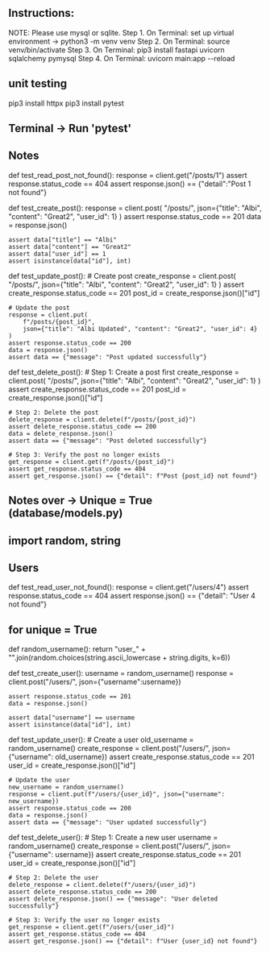 ## Instructions:
NOTE: Please use mysql or sqlite.
Step 1. On Terminal: set up virtual environment -> python3 -m venv venv
Step 2. On Terminal: source venv/bin/activate
Step 3. On Terminal: pip3 install fastapi uvicorn sqlalchemy pymysql
Step 4. On Terminal: uvicorn main:app --reload


## unit testing
 pip3 install httpx
 pip3 install pytest
## Terminal -> Run 'pytest'

 ## Notes
def test_read_post_not_found():
    response = client.get("/posts/1")
    assert response.status_code == 404
    assert response.json() == {"detail":"Post 1 not found"}


def test_create_post():
    response = client.post(
        "/posts/",
        json={"title": "Albi", "content": "Great2", "user_id": 1}
    )
    assert response.status_code == 201
    data = response.json()

    assert data["title"] == "Albi"
    assert data["content"] == "Great2"   
    assert data["user_id"] == 1
    assert isinstance(data["id"], int)  


def test_update_post():
    # Create post
    create_response = client.post(
        "/posts/",
        json={"title": "Albi", "content": "Great2", "user_id": 1}
    )
    assert create_response.status_code == 201
    post_id = create_response.json()["id"]

    # Update the post
    response = client.put(
        f"/posts/{post_id}",
        json={"title": "Albi Updated", "content": "Great2", "user_id": 4}
    )
    assert response.status_code == 200
    data = response.json()
    assert data == {"message": "Post updated successfully"}



def test_delete_post():
    # Step 1: Create a post first
    create_response = client.post(
        "/posts/",
        json={"title": "Albi", "content": "Great2", "user_id": 1}
    )
    assert create_response.status_code == 201
    post_id = create_response.json()["id"]

    # Step 2: Delete the post
    delete_response = client.delete(f"/posts/{post_id}")
    assert delete_response.status_code == 200
    data = delete_response.json()
    assert data == {"message": "Post deleted successfully"}

    # Step 3: Verify the post no longer exists
    get_response = client.get(f"/posts/{post_id}")
    assert get_response.status_code == 404
    assert get_response.json() == {"detail": f"Post {post_id} not found"}



## Notes over -> Unique = True (database/models.py)
## import random, string 

## Users
def test_read_user_not_found():
    response = client.get("/users/4")
    assert response.status_code == 404
    assert response.json() == {"detail": "User 4 not found"}


## for unique = True
def random_username():
    return "user_" + "".join(random.choices(string.ascii_lowercase + string.digits, k=6))


def test_create_user():
    username = random_username()
    response = client.post("/users/", json={"username":username})

    assert response.status_code == 201
    data = response.json()

    assert data["username"] == username
    assert isinstance(data["id"], int) 


def test_update_user():
    # Create a user
    old_username = random_username()
    create_response = client.post("/users/", json={"username": old_username})
    assert create_response.status_code == 201
    user_id = create_response.json()["id"]

    # Update the user
    new_username = random_username()
    response = client.put(f"/users/{user_id}", json={"username": new_username})
    assert response.status_code == 200
    data = response.json()
    assert data == {"message": "User updated successfully"}


def test_delete_user():
    # Step 1: Create a new user
    username = random_username()
    create_response = client.post("/users/", json={"username": username})
    assert create_response.status_code == 201
    user_id = create_response.json()["id"]

    # Step 2: Delete the user
    delete_response = client.delete(f"/users/{user_id}")
    assert delete_response.status_code == 200
    assert delete_response.json() == {"message": "User deleted successfully"}

    # Step 3: Verify the user no longer exists
    get_response = client.get(f"/users/{user_id}")
    assert get_response.status_code == 404
    assert get_response.json() == {"detail": f"User {user_id} not found"}